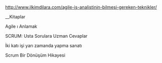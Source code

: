 http://www.ilkimdilara.com/agile-is-analistinin-bilmesi-gereken-teknikler/

__Kitaplar

Agile ı Anlamak

SCRUM: Usta Sorulara Uzman Cevaplar 

İki katı işi yarı zamanda yapma sanatı

Scrum Bir Dönüşüm Hikayesi

